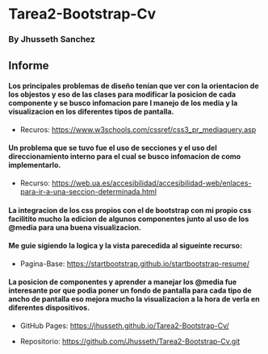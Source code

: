 # Tarea2-Bootstrap-Cv

### By Jhusseth Sanchez

## Informe

#### Los principales problemas de diseño tenían que ver con la orientacion de los objestos y eso de las clases para modificar la posicion de cada componente y se busco infomacion pare l manejo de los media y la visualizacion en los diferentes tipos de pantalla.
* Recuros: https://www.w3schools.com/cssref/css3_pr_mediaquery.asp

#### Un problema que se tuvo fue el uso de secciones y el uso del direccionamiento interno para el cual se busco infomacion de como implementarlo.
* Recurso: https://web.ua.es/accesibilidad/accesibilidad-web/enlaces-para-ir-a-una-seccion-determinada.html

#### La integracion de los css propios con el de bootstrap con mi propio css facilitito mucho la edicion de algunos componentes junto al uso de los @media para una buena visualizacion.

#### Me guie sigiendo la logica y la vista parecedida al sigueinte recurso:
* Pagina-Base: https://startbootstrap.github.io/startbootstrap-resume/

#### La posicion de componentes y aprender a manejar los @media fue interesante por que podia poner un fondo de pantalla para cada tipo de ancho de pantalla eso mejora mucho la visualizacion a la hora de verla en diferentes dispositivos. 


* GitHub Pages: https://jhusseth.github.io/Tarea2-Bootstrap-Cv/

* Repositorio: https://github.com/Jhusseth/Tarea2-Bootstrap-Cv.git
